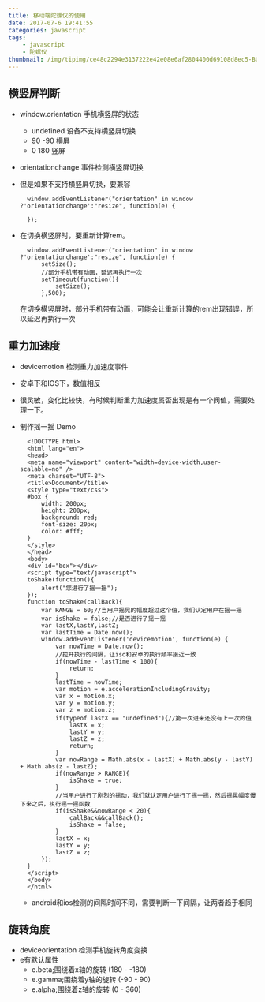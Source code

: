 ```yaml
---
title: 移动端陀螺仪的使用
date: 2017-07-6 19:41:55
categories: javascript
tags: 
    - javascript
    - 陀螺仪
thumbnail: /img/tipimg/ce48c2294e3137222e42e08e6af2804400d69108d8ec5-BUIUCb_fw658.jpg
---
```

## 横竖屏判断
- window.orientation 手机横竖屏的状态
	- undefined 设备不支持横竖屏切换
	- 90 -90 横屏
	- 0  180 竖屏
- orientationchange 事件检测横竖屏切换
- 但是如果不支持横竖屏切换，要兼容

		window.addEventListener("orientation" in window ?'orientationchange':"resize", function(e) {

		});
- 在切换横竖屏时，要重新计算rem。

		window.addEventListener("orientation" in window ?'orientationchange':"resize", function(e) {
			setSize();
			//部分手机带有动画，延迟再执行一次
			setTimeout(function(){
				setSize();
			},500);
	在切换横竖屏时，部分手机带有动画，可能会让重新计算的rem出现错误，所以延迟再执行一次

## 重力加速度
- devicemotion 检测重力加速度事件
- 安卓下和IOS下，数值相反
- 很灵敏，变化比较快，有时候判断重力加速度属否出现是有一个阀值，需要处理一下。
- 制作摇一摇
	Demo

		<!DOCTYPE html>
		<html lang="en">
		<head>
		<meta name="viewport" content="width=device-width,user-scalable=no" />
		<meta charset="UTF-8">
		<title>Document</title>
		<style type="text/css">
		#box {
			width: 200px;
			height: 200px;
			background: red;
			font-size: 20px;
			color: #fff;
		}	
		</style>
		</head>
		<body>
		<div id="box"></div>
		<script type="text/javascript">
		toShake(function(){
			alert("您进行了摇一摇");
		});
		function toShake(callBack){
			var RANGE = 60;//当用户摇晃的幅度超过这个值，我们认定用户在摇一摇
			var isShake = false;//是否进行了摇一摇
			var lastX,lastY,lastZ;
			var lastTime = Date.now();
			window.addEventListener('devicemotion', function(e) {
				var nowTime = Date.now();
				//拉开执行的间隔，让iso和安卓的执行频率接近一致
				if(nowTime - lastTime < 100){
					return;
				}
				lastTime = nowTime;
				var motion = e.accelerationIncludingGravity;
				var x = motion.x;
				var y = motion.y;
				var z = motion.z;
				if(typeof lastX == "undefined"){//第一次进来还没有上一次的值
					lastX = x;
					lastY = y;
					lastZ = z;
					return;
				}
				var nowRange = Math.abs(x - lastX) + Math.abs(y - lastY) + Math.abs(z - lastZ);
				if(nowRange > RANGE){
					isShake = true;
				} 
				//当用户进行了剧烈的摇动，我们就认定用户进行了摇一摇，然后摇晃幅度慢下来之后，执行摇一摇函数
				if(isShake&&nowRange < 20){
					callBack&&callBack();
					isShake = false;
				}
				lastX = x;
				lastY = y;
				lastZ = z;
			});
		}
		</script>
		</body>
		</html>
	- android和ios检测的间隔时间不同，需要判断一下间隔，让两者趋于相同

## 旋转角度
- deviceorientation 检测手机旋转角度变换
- e有默认属性
	- e.beta;围绕着x轴的旋转 (180 - -180)
	- e.gamma;围绕着y轴的旋转 (-90 - 90)
	- e.alpha;围绕着z轴的旋转 (0 - 360)